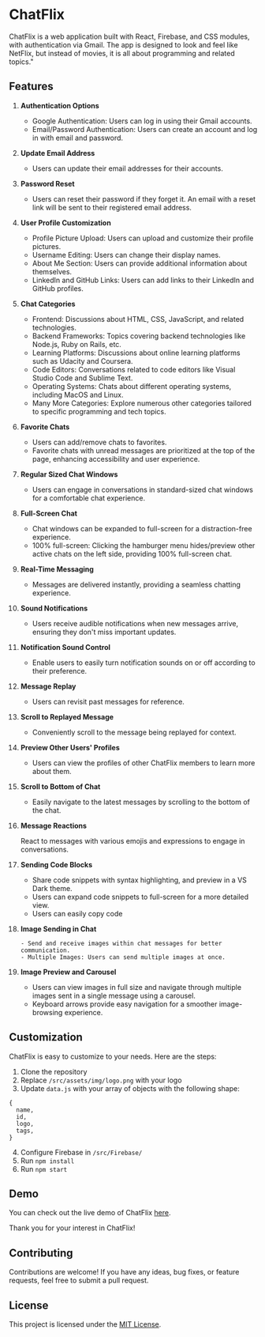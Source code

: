# ChatFlix

ChatFlix is a web application built with React, Firebase, and CSS modules, with authentication via Gmail. The app is designed to look and feel like NetFlix, but instead of movies, it is all about programming and related topics."

## Features

1.  **Authentication Options**

    - Google Authentication: Users can log in using their Gmail accounts.
    - Email/Password Authentication: Users can create an account and log in with email and password.

2.  **Update Email Address**

    - Users can update their email addresses for their accounts.

3.  **Password Reset**

    - Users can reset their password if they forget it. An email with a reset link will be sent to their registered email address.

4.  **User Profile Customization**

    - Profile Picture Upload: Users can upload and customize their profile pictures.
    - Username Editing: Users can change their display names.
    - About Me Section: Users can provide additional information about themselves.
    - LinkedIn and GitHub Links: Users can add links to their LinkedIn and GitHub profiles.

5.  **Chat Categories**

    - Frontend: Discussions about HTML, CSS, JavaScript, and related technologies.
    - Backend Frameworks: Topics covering backend technologies like Node.js, Ruby on Rails, etc.
    - Learning Platforms: Discussions about online learning platforms such as Udacity and Coursera.
    - Code Editors: Conversations related to code editors like Visual Studio Code and Sublime Text.
    - Operating Systems: Chats about different operating systems, including MacOS and Linux.
    - Many More Categories: Explore numerous other categories tailored to specific programming and tech topics.

6.  **Favorite Chats**

    - Users can add/remove chats to favorites.
    - Favorite chats with unread messages are prioritized at the top of the page, enhancing accessibility and user experience.

7.  **Regular Sized Chat Windows**

    - Users can engage in conversations in standard-sized chat windows for a comfortable chat experience.

8.  **Full-Screen Chat**

    - Chat windows can be expanded to full-screen for a distraction-free experience.
    - 100% full-screen: Clicking the hamburger menu hides/preview other active chats on the left side, providing 100% full-screen chat.

9.  **Real-Time Messaging**

    - Messages are delivered instantly, providing a seamless chatting experience.

10. **Sound Notifications**

    - Users receive audible notifications when new messages arrive, ensuring they don't miss important updates.

11. **Notification Sound Control**

    - Enable users to easily turn notification sounds on or off according to their preference.

12. **Message Replay**

    - Users can revisit past messages for reference.

13. **Scroll to Replayed Message**

    - Conveniently scroll to the message being replayed for context.

14. **Preview Other Users' Profiles**

    - Users can view the profiles of other ChatFlix members to learn more about them.

15. **Scroll to Bottom of Chat**

    - Easily navigate to the latest messages by scrolling to the bottom of the chat.

16. **Message Reactions**

    React to messages with various emojis and expressions to engage in conversations.

17. **Sending Code Blocks**

    - Share code snippets with syntax highlighting, and preview in a VS Dark theme.
    - Users can expand code snippets to full-screen for a more detailed view.
    - Users can easily copy code

18. **Image Sending in Chat**

        - Send and receive images within chat messages for better communication.
        - Multiple Images: Users can send multiple images at once.

19. **Image Preview and Carousel**

    - Users can view images in full size and navigate through multiple images sent in a single message using a carousel.
    - Keyboard arrows provide easy navigation for a smoother image-browsing experience.

## Customization

ChatFlix is easy to customize to your needs. Here are the steps:

1. Clone the repository
2. Replace `/src/assets/img/logo.png` with your logo
3. Update `data.js` with your array of objects with the following shape:

```
{
  name,
  id,
  logo,
  tags,
}
```

4. Configure Firebase in `/src/Firebase/`
5. Run `npm install`
6. Run `npm start`

## Demo

You can check out the live demo of ChatFlix [here](https://mxmxmarexmxm.github.io/ChatFlix/).

Thank you for your interest in ChatFlix!

## Contributing

Contributions are welcome! If you have any ideas, bug fixes, or feature requests, feel free to submit a pull request.

## License

This project is licensed under the [MIT License](LICENSE).
